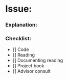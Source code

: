 # Issue:

### Explanation:

### Checklist:
- [] Code
- [] Reading
- [] Documenting reading
- [] Project book
- [] Advisor consult